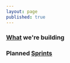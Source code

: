```yaml
---
layout: page
published: true
---
```


<div class="home">

  <h3><a href="about">What</a> we're building</h3>

  <h3>Planned <a href="status">Sprints</a></h3>

</div>
